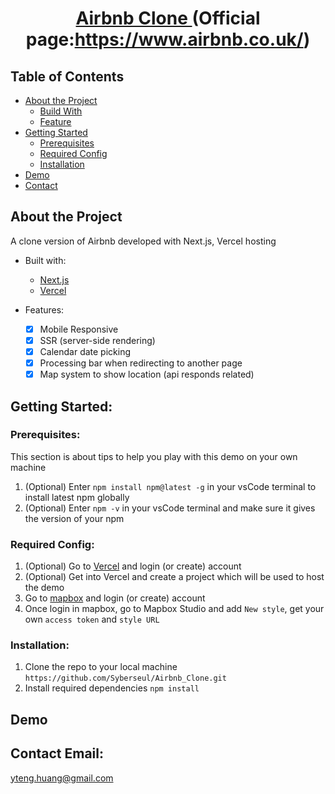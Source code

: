 # <p align="center"> <a href="https://airbnb-clone-syberseul.vercel.app/"> Airbnb Clone </a>(Official page:https://www.airbnb.co.uk/)</p>

## Table of Contents
- <a href="#about"> About the Project </a>
  - <a href="#built-with"> Build With </a>
  - <a href="#feature"> Feature </a>
- <a href="#getting-started"> Getting Started </a>
  - <a href="#prerequisites"> Prerequisites </a>
  - <a href="#requiredConfig"> Required Config </a>
  - <a href="#installation"> Installation </a>
- <a href="#demo"> Demo </a>
- <a href="#contact"> Contact </a>

## <a id="about"> About the Project </a>
A clone version of Airbnb developed with Next.js, Vercel hosting

- <a id="built-with"> Built with: </a>
  - <a href="https://nextjs.org/"> Next.js </a>
  - <a href="https://vercel.com/"> Vercel </a>

- <a id="feature"> Features: </a>
  - [x] Mobile Responsive
  - [x] SSR (server-side rendering)
  - [x] Calendar date picking
  - [x] Processing bar when redirecting to another page
  - [x] Map system to show location (api responds related) 

## <a id="getting-started"> Getting Started: </a>

### <a id="prerequisites"> Prerequisites: </a>
This section is about tips to help you play with this demo on your own machine
  1. (Optional) Enter `npm install npm@latest -g` in your vsCode terminal to install latest npm globally
  2. (Optional) Enter `npm -v` in your vsCode terminal and make sure it gives the version of your npm

### <a id="requiredConfig"> Required Config: </a>
  1. (Optional) Go to <a href="https://vercel.com/">Vercel</a> and login (or create) account
  2. (Optional) Get into Vercel and create a project which will be used to host the demo 
  3. Go to <a href="https://www.mapbox.com/">mapbox</a> and login (or create) account
  4. Once login in mapbox, go to Mapbox Studio and add `New style`, get your own `access token` and `style URL`

### <a id="installation"> Installation: </a>
  1. Clone the repo to your local machine `https://github.com/Syberseul/Airbnb_Clone.git`
  2. Install required dependencies `npm install`


## <a id="demo"> Demo </a>

## <a id="contact"> Contact Email: </a>
yteng.huang@gmail.com
